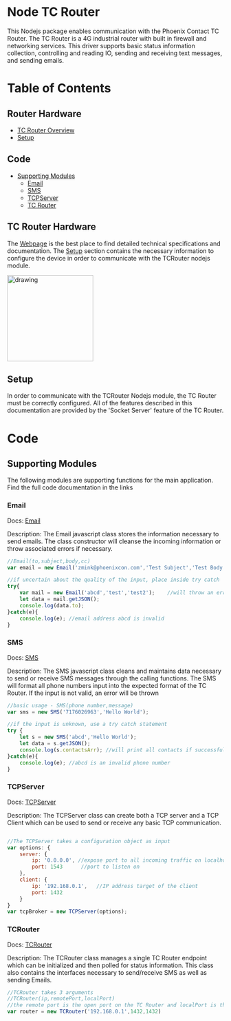 # Node TC Router

This Nodejs package enables communication with the Phoenix Contact TC Router.  The TC Router is a 4G industrial router with built in firewall and networking services.  This driver supports basic status information collection, controlling and reading IO, sending and receiving text messages, and sending emails.


<!-- @import "[TOC]" {cmd="toc" depthFrom=1 depthTo=6 orderedList=false} -->
<!-- code_chunk_output -->

# Table of Contents

## Router Hardware
* [TC Router Overview](#tc-router-device)
* [Setup](#router-socket-setup)

## Code
* [Supporting Modules](#modules)
    * [Email](#email)
    * [SMS](#sms)
    * [TCPServer](#tcp-server)
    * [TC Router](#tc-router)

<!-- /code_chunk_output -->

## TC Router Hardware

The [Webpage](https://www.phoenixcontact.com/online/portal/us/?uri=pxc-oc-itemdetail:pid=2702528&library=usen&pcck=P-08-01-03-01&tab=1&selectedCategory=ALL) is the best place to find detailed technical specifications and documentation.  The [Setup](#router-socket-setup) section contains the necessary information to configure the device in order to communicate with the TCRouter nodejs module.

<img src="https://www.phoenixcontact.com/assets/images_pr/product_photos/large/78395_1000_int_04.jpg" alt="drawing" width="200"/>

## Setup

In order to communicate with the TCRouter Nodejs module, the TC Router must be correctly configured.  All of the features described in this documentation are provided by the 'Socket Server' feature of the TC Router.

# Code

## Supporting Modules

The following modules are supporting functions for the main application.  Find the full code documentation in the links

### Email

Docs:   [Email](./docs/email.md)

Description:  The Email javascript class stores the information necessary
to send emails.  The class constructor will cleanse the incoming information or throw associated errors if necessary.  

```javascript
//Email(to,subject,body,cc)
var email = new Email('zmink@phoenixcon.com','Test Subject','Test Body');

//if uncertain about the quality of the input, place inside try catch
try{
    var mail = new Email('abcd','test','test2');    //will throw an error with invalid email address
    let data = mail.getJSON();
    console.log(data.to);
}catch(e){
    console.log(e); //email address abcd is invalid
}

```

### SMS

Docs:   [SMS](./docs/sms.md)

Description:    The SMS javascript class cleans and maintains data necessary to send or receive SMS messages through the calling functions.  The SMS will format all phone numbers input into the expected format of the TC Router.  If the input is not valid, an error will be thrown

```javascript
//basic usage - SMS(phone number,message)
var sms = new SMS('7176026963','Hello World');

//if the input is unknown, use a try catch statement
try {
    let s = new SMS('abcd','Hello World');
    let data = s.getJSON();
    console.log(s.contactsArr); //will print all contacts if successful
}catch(e){
    console.log(e); //abcd is an invalid phone number
}

```

### TCPServer

Docs:   [TCPServer](./docs/TCPServer.md)

Description:    The TCPServer class can create both a TCP server and a TCP Client which can be used to send or receive any basic TCP communication.

```javascript

//The TCPServer takes a configuration object as input
var options: {
    server: {
        ip: '0.0.0.0', //expose port to all incoming traffic on localhost
        port: 1543      //port to listen on
    },
    client: {
        ip: '192.168.0.1',   //IP address target of the client
        port: 1432
    }
}
var tcpBroker = new TCPServer(options);
```

### TCRouter

Docs:   [TCRouter](./docs/tcrouter.md)

Description:    The TCRouter class manages a single TC Router endpoint which can be initialized and then polled for status information.  This class also contains the interfaces necessary to send/receive SMS as well as sending Emails.

```javascript
//TCRouter takes 3 arguments
//TCRouter(ip,remotePort,localPort)
//the remote port is the open port on the TC Router and localPort is the port for receiving data if necessary
var router = new TCRouter('192.168.0.1',1432,1432)
```